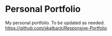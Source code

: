# Personal Portfolio
 
My personal portfolio. To be updated as needed. 
https://github.com/skalback/Responsive-Portfolio
